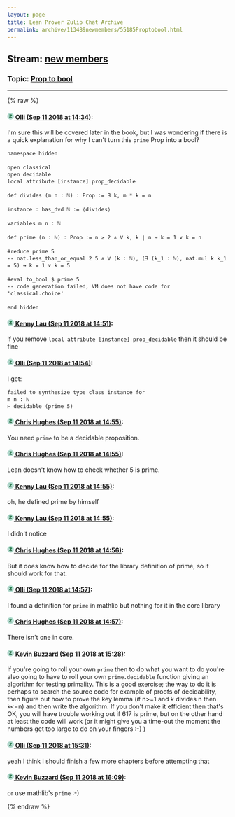 ```yaml
---
layout: page
title: Lean Prover Zulip Chat Archive 
permalink: archive/113489newmembers/55185Proptobool.html
---
```


## Stream: [new members](index.html)
### Topic: [Prop to bool](55185Proptobool.html)

---


{% raw %}
#### [![Click to go to Zulip](../../assets/img/zulip2.png) Olli (Sep 11 2018 at 14:34)](https://leanprover.zulipchat.com/#narrow/stream/113489-new%20members/topic/Prop%20to%20bool/near/133728628):
I'm sure this will be covered later in the book, but I was wondering if there is a quick explanation for why I can't turn this `prime` Prop into a bool?

```lean
namespace hidden

open classical
open decidable
local attribute [instance] prop_decidable

def divides (m n : ℕ) : Prop := ∃ k, m * k = n

instance : has_dvd ℕ := ⟨divides⟩

variables m n : ℕ

def prime (n : ℕ) : Prop := n ≥ 2 ∧ ∀ k, k ∣ n → k = 1 ∨ k = n 

#reduce prime 5
-- nat.less_than_or_equal 2 5 ∧ ∀ (k : ℕ), (∃ (k_1 : ℕ), nat.mul k k_1 = 5) → k = 1 ∨ k = 5

#eval to_bool $ prime 5
-- code generation failed, VM does not have code for 'classical.choice'

end hidden
```

#### [![Click to go to Zulip](../../assets/img/zulip2.png) Kenny Lau (Sep 11 2018 at 14:51)](https://leanprover.zulipchat.com/#narrow/stream/113489-new%20members/topic/Prop%20to%20bool/near/133729533):
if you remove `local attribute [instance] prop_decidable` then it should be fine

#### [![Click to go to Zulip](../../assets/img/zulip2.png) Olli (Sep 11 2018 at 14:54)](https://leanprover.zulipchat.com/#narrow/stream/113489-new%20members/topic/Prop%20to%20bool/near/133729720):
I get:

```
failed to synthesize type class instance for
m n : ℕ
⊢ decidable (prime 5)
```

#### [![Click to go to Zulip](../../assets/img/zulip2.png) Chris Hughes (Sep 11 2018 at 14:55)](https://leanprover.zulipchat.com/#narrow/stream/113489-new%20members/topic/Prop%20to%20bool/near/133729749):
You need `prime` to be a decidable proposition.

#### [![Click to go to Zulip](../../assets/img/zulip2.png) Chris Hughes (Sep 11 2018 at 14:55)](https://leanprover.zulipchat.com/#narrow/stream/113489-new%20members/topic/Prop%20to%20bool/near/133729757):
Lean doesn't know how to check whether 5 is prime.

#### [![Click to go to Zulip](../../assets/img/zulip2.png) Kenny Lau (Sep 11 2018 at 14:55)](https://leanprover.zulipchat.com/#narrow/stream/113489-new%20members/topic/Prop%20to%20bool/near/133729766):
oh, he defined prime by himself

#### [![Click to go to Zulip](../../assets/img/zulip2.png) Kenny Lau (Sep 11 2018 at 14:55)](https://leanprover.zulipchat.com/#narrow/stream/113489-new%20members/topic/Prop%20to%20bool/near/133729769):
I didn't notice

#### [![Click to go to Zulip](../../assets/img/zulip2.png) Chris Hughes (Sep 11 2018 at 14:56)](https://leanprover.zulipchat.com/#narrow/stream/113489-new%20members/topic/Prop%20to%20bool/near/133729814):
But it does know how to decide for the library definition of prime, so it should work for that.

#### [![Click to go to Zulip](../../assets/img/zulip2.png) Olli (Sep 11 2018 at 14:57)](https://leanprover.zulipchat.com/#narrow/stream/113489-new%20members/topic/Prop%20to%20bool/near/133729861):
I found a definition for `prime` in mathlib but nothing for it in the core library

#### [![Click to go to Zulip](../../assets/img/zulip2.png) Chris Hughes (Sep 11 2018 at 14:57)](https://leanprover.zulipchat.com/#narrow/stream/113489-new%20members/topic/Prop%20to%20bool/near/133729875):
There isn't one in core.

#### [![Click to go to Zulip](../../assets/img/zulip2.png) Kevin Buzzard (Sep 11 2018 at 15:28)](https://leanprover.zulipchat.com/#narrow/stream/113489-new%20members/topic/Prop%20to%20bool/near/133731851):
If you're going to roll your own `prime` then to do what you want to do you're also going to have to roll your own `prime.decidable` function giving an algorithm for testing primality. This is a good exercise; the way to do it is perhaps to search the source code for example of proofs of decidability, then figure out how to prove the key lemma (if n>=1 and k divides n then k<=n) and then write the algorithm. If you don't make it efficient then that's OK, you will have trouble working out if 617 is prime, but on the other hand at least the code will work (or it might give you a time-out the moment the numbers get too large to do on your fingers :-) )

#### [![Click to go to Zulip](../../assets/img/zulip2.png) Olli (Sep 11 2018 at 15:31)](https://leanprover.zulipchat.com/#narrow/stream/113489-new%20members/topic/Prop%20to%20bool/near/133732019):
yeah I think I should finish a few more chapters before attempting that

#### [![Click to go to Zulip](../../assets/img/zulip2.png) Kevin Buzzard (Sep 11 2018 at 16:09)](https://leanprover.zulipchat.com/#narrow/stream/113489-new%20members/topic/Prop%20to%20bool/near/133734843):
or use mathlib's `prime` :-)


{% endraw %}

